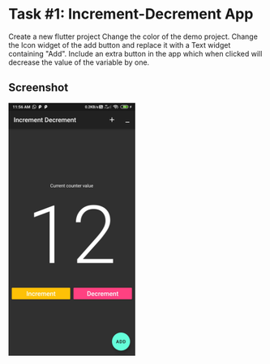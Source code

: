 # Task #1: Increment-Decrement App
Create a new flutter project
Change the color of the demo project.
Change the Icon widget of the add button and replace it with a Text widget containing "Add".
Include an extra button in the app which when clicked will decrease the value of the variable by one.

## Screenshot
<img src="https://github.com/AbhayVAshokan/TinkerHub-Learn-From-Home/blob/master/.images/task1.jpg" height="500"/>
